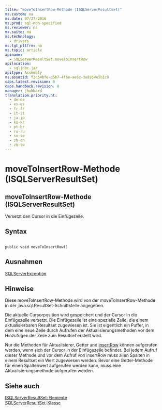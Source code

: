 ```yaml
---
title: "moveToInsertRow-Methode (ISQLServerResultSet)"
ms.custom: na
ms.date: 07/27/2016
ms.prod: sql-non-specified
ms.reviewer: na
ms.suite: na
ms.technology: 
  - drivers
ms.tgt_pltfrm: na
ms.topic: article
apiname: 
  - SQLServerResultSet.moveToInsertRow
apilocation: 
  - sqljdbc.jar
apitype: Assembly
ms.assetid: f3c54bfe-d5b7-4f6e-ae6c-3e8954e5b1c9
caps.latest.revision: 8
caps.handback.revision: 8
manager: jhubbard
translation.priority.ht: 
  - de-de
  - es-es
  - fr-fr
  - it-it
  - ja-jp
  - ko-kr
  - pt-br
  - ru-ru
  - sv-se
  - zh-cn
  - zh-tw
---
```

# moveToInsertRow-Methode (ISQLServerResultSet)
    
## moveToInsertRow\-Methode \(ISQLServerResultSet\)  
 Versetzt den Cursor in die Einfügezeile.  
  
## Syntax  
  
```  
  
public void moveToInsertRow()  
```  
  
## Ausnahmen  
 [SQLServerException](../content/SQLServerException-Class.md)  
  
## Hinweise  
 Diese moveToInsertRow\-Methode wird von der moveToInsertRow\-Methode in der java.sql.ResultSet\-Schnittstelle angegeben.  
  
 Die aktuelle Cursorposition wird gespeichert und der Cursor in die Einfügezeile versetzt. Die Einfügezeile ist eine spezielle Zeile, die einem aktualisierbaren Resultset zugewiesen ist. Sie ist eigentlich ein Puffer, in dem eine neue Zeile durch Aufrufen der Aktualisierungsmethoden vor dem Hinzufügen der Zeile zum Resultset erstellt wird.  
  
 Nur die Methoden für Aktualisierer, Getter und [insertRow](../content/insertRow-Method--SQLServerResultSet-.md) können aufgerufen werden, wenn sich der Cursor in der Einfügezeile befindet. Bei jedem Aufruf dieser Methode und vor dem Aufruf von insertRow muss allen Spalten in einem Resultset ein Wert zugewiesen werden. Bevor eine Getter\-Methode für einen Spaltenwert aufgerufen werden kann, muss eine Aktualisierungsmethode aufgerufen werden.  
  
## Siehe auch  
 [ISQLServerResultSet-Elemente](../content/SQLServerResultSet-Members.md)   
 [SQLServerResultSet-Klasse](../content/SQLServerResultSet-Class.md)  
  
  